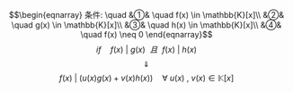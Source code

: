 $$\begin{eqnarray}
条件: \quad
&①& \quad f(x) \in \mathbb{K}[x]\\
&②& \quad g(x) \in \mathbb{K}[x]\\
&③& \quad h(x) \in \mathbb{K}[x]\\
&④& \quad f(x) \neq 0 
\end{eqnarray}$$
$$if \quad f(x) \ | \ g(x) \ \ 且\ \ f(x)  \ | \ h(x)$$
$$\quad \Downarrow \quad $$
$$f(x) \ | \ (u(x)g(x)+v(x)h(x)) \quad \forall \ u(x) \ , \ v(x) \in \mathbb{K}[x]$$